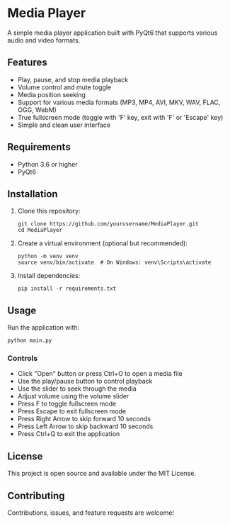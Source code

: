 # Media Player

A simple media player application built with PyQt6 that supports various audio and video formats.

## Features

- Play, pause, and stop media playback
- Volume control and mute toggle
- Media position seeking
- Support for various media formats (MP3, MP4, AVI, MKV, WAV, FLAC, OGG, WebM)
- True fullscreen mode (toggle with 'F' key, exit with 'F' or 'Escape' key)
- Simple and clean user interface

## Requirements

- Python 3.6 or higher
- PyQt6

## Installation

1. Clone this repository:
   ```
   git clone https://github.com/yourusername/MediaPlayer.git
   cd MediaPlayer
   ```

2. Create a virtual environment (optional but recommended):
   ```
   python -m venv venv
   source venv/bin/activate  # On Windows: venv\Scripts\activate
   ```

3. Install dependencies:
   ```
   pip install -r requirements.txt
   ```

## Usage

Run the application with:

```
python main.py
```

### Controls

- Click "Open" button or press Ctrl+O to open a media file
- Use the play/pause button to control playback
- Use the slider to seek through the media
- Adjust volume using the volume slider
- Press F to toggle fullscreen mode
- Press Escape to exit fullscreen mode
- Press Right Arrow to skip forward 10 seconds
- Press Left Arrow to skip backward 10 seconds
- Press Ctrl+Q to exit the application

## License

This project is open source and available under the MIT License.

## Contributing

Contributions, issues, and feature requests are welcome! 